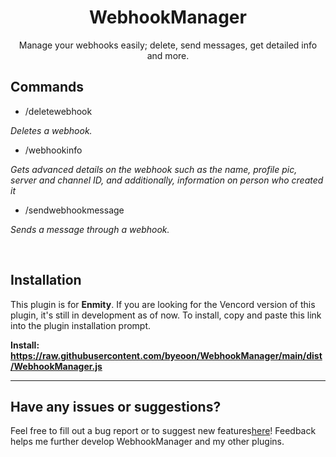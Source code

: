 <div align='center'>
<h1> WebhookManager </h1>
  Manage your webhooks easily; delete, send messages, get detailed info and more.
</div>

  ## Commands
  - /deletewebhook

  *Deletes a webhook.*
  - /webhookinfo

  *Gets advanced details on the webhook such as the name, profile pic, server and channel ID, and additionally, information on person who created it*
  - /sendwebhookmessage

   *Sends a message through a webhook.*

  <br>


## Installation
This plugin is for **Enmity**. If you are looking for the Vencord version of this plugin, it's still in development as of now. 
To install, copy and paste this link into the plugin installation prompt.

**Install: https://raw.githubusercontent.com/byeoon/WebhookManager/main/dist/WebhookManager.js**

---

## Have any issues or suggestions?
Feel free to fill out a bug report or to suggest new features[here](https://github.com/byeoon/WebhookManager/issues/new)! Feedback helps me further develop WebhookManager and my other plugins.
